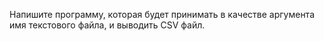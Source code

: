 Напишите программу, которая будет принимать в качестве аргумента имя текстового файла, и выводить CSV файл.
